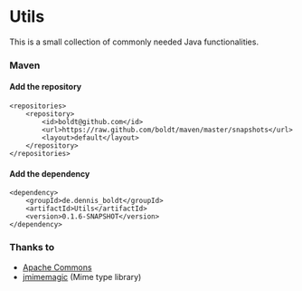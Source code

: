 # Utils

This is a small collection of commonly needed Java functionalities.

### Maven

#### Add the repository

```
<repositories>
	<repository>
		<id>boldt@github.com</id>
		<url>https://raw.github.com/boldt/maven/master/snapshots</url>
		<layout>default</layout>
	</repository>
</repositories>
```

#### Add the dependency

```
<dependency>
	<groupId>de.dennis_boldt</groupId>
	<artifactId>Utils</artifactId>
	<version>0.1.6-SNAPSHOT</version>
</dependency>
```

### Thanks to

* [Apache Commons](http://commons.apache.org/)
* [jmimemagic](https://github.com/arimus/jmimemagic) (Mime type library)

